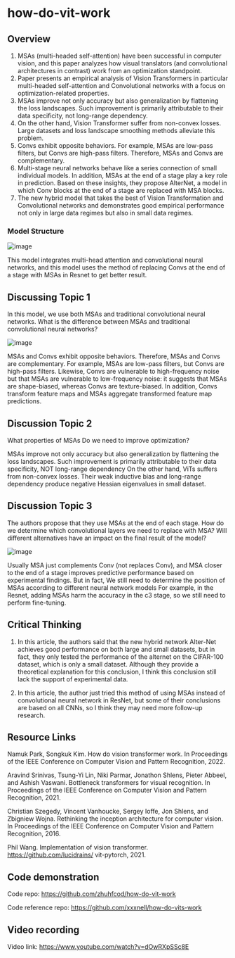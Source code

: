 # how-do-vit-work

## Overview

1.	MSAs (multi-headed self-attention) have been successful in computer vision, and this paper analyzes how visual translators (and convolutional architectures in contrast) work from an optimization standpoint.
2.	Paper presents an empirical analysis of Vision Transformers in particular multi-headed self-attention and Convolutional networks with a focus on optimization-related properties.
3.	MSAs improve not only accuracy but also generalization by flattening the loss landscapes. Such improvement is primarily attributable to their data specificity, not long-range dependency.
4.	On the other hand, Vision Transformer suffer from non-convex losses. Large datasets and loss landscape smoothing methods alleviate this problem.
5.	Convs exhibit opposite behaviors. For example, MSAs are low-pass filters, but Convs are high-pass filters. Therefore, MSAs and Convs are complementary.
6.	Multi-stage neural networks behave like a series connection of small individual models. In addition, MSAs at the end of a stage play a key role in prediction. Based on these insights, they propose AlterNet, a model in which Conv blocks at the end of a stage are replaced with MSA blocks.
7.	The new hybrid model that takes the best of Vision Transformation and Convolutional networks and demonstrates good empirical performance not only in large data regimes but also in small data regimes.

### Model Structure

![image](https://user-images.githubusercontent.com/69946337/161376973-e1303efe-4615-47ad-abd3-437b226cf3e9.png)

This model integrates multi-head attention and convolutional neural networks, and this model uses the method of replacing Convs at the end of a stage with MSAs in Resnet to get better result.

## Discussing Topic 1

In this model, we use both MSAs and traditional convolutional neural networks. What is the difference between MSAs and traditional  convolutional neural networks?

![image](https://user-images.githubusercontent.com/69946337/161379157-e2723dd3-bb5b-4a89-9d1a-968f4e563c70.png)

MSAs and Convs exhibit opposite behaviors. Therefore, MSAs and Convs are complementary. For example, MSAs are low-pass filters, but Convs are high-pass filters. Likewise, Convs are vulnerable to high-frequency noise but that MSAs are vulnerable to low-frequency noise: it suggests that MSAs are shape-biased, whereas Convs are texture-biased. In addition, Convs transform feature maps and MSAs aggregate transformed feature map predictions.

## Discussion Topic 2

What properties of MSAs Do we need to improve optimization?

MSAs improve not only accuracy but also generalization by flattening the loss landscapes. Such improvement is primarily attributable to their data specificity, NOT long-range dependency On the other hand, ViTs suffers from non-convex losses. Their weak inductive bias and long-range dependency produce negative Hessian eigenvalues in small dataset.


## Discussion Topic 3

The authors propose that they use MSAs at the end of each stage. How do we determine which convolutional layers we need to replace with MSA? Will different alternatives have an impact on the final result of the model?

![image](https://user-images.githubusercontent.com/69946337/161379249-d9456d89-2864-4b8b-90fd-389812479aca.png)

Usually MSA just complements Conv (not replaces Conv), and MSA closer to the end of a stage improves predictive performance based on experimental findings. 
But in fact, We still need to determine the position of MSAs according to different neural network models For example, in the Resnet, adding MSAs harm the accuracy in the c3 stage, so we still need to perform fine-tuning.

## Critical Thinking 

1. In this article, the authors said that the new hybrid network Alter-Net achieves good performance on both large and small datasets, but in fact, they only tested the performance of the alternet on the CIFAR-100 dataset, which is only a small dataset. Although they provide a theoretical explanation for this conclusion, I think this conclusion still lack the support of experimental data.

2. In this article, the author just tried this method of using MSAs instead of convolutional neural network in ResNet, but some of their conclusions are based on all CNNs, so I think they may need more follow-up research.

## Resource Links

Namuk Park, Songkuk Kim. How do vision transformer work. In Proceedings of the IEEE Conference on Computer Vision and Pattern Recognition, 2022.

Aravind Srinivas, Tsung-Yi Lin, Niki Parmar, Jonathon Shlens, Pieter Abbeel, and Ashish Vaswani. Bottleneck transformers for visual recognition. In Proceedings of the IEEE Conference on Computer Vision and Pattern Recognition, 2021.

Christian Szegedy, Vincent Vanhoucke, Sergey Ioffe, Jon Shlens, and Zbigniew Wojna. Rethinking the inception architecture for computer vision. In Proceedings of the IEEE Conference on Computer Vision and Pattern Recognition, 2016.

Phil Wang. Implementation of vision transformer. https://github.com/lucidrains/ vit-pytorch, 2021.


## Code demonstration

Code repo: https://github.com/zhuhfcod/how-do-vit-work

Code reference repo: https://github.com/xxxnell/how-do-vits-work

## Video recording

Video link: https://www.youtube.com/watch?v=dOwRXpSSc8E

